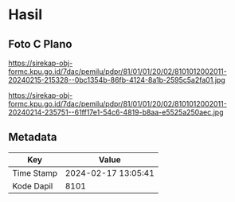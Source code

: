 # Hasil

## Foto C Plano

https://sirekap-obj-formc.kpu.go.id/7dac/pemilu/pdpr/81/01/01/20/02/8101012002011-20240215-215328--0bc1354b-86fb-4124-8a1b-2595c5a2fa01.jpg

https://sirekap-obj-formc.kpu.go.id/7dac/pemilu/pdpr/81/01/01/20/02/8101012002011-20240214-235751--61ff17e1-54c6-4819-b8aa-e5525a250aec.jpg


## Metadata

| Key        | Value               |
| ---------- | ------------------- |
| Time Stamp | 2024-02-17 13:05:41 |
| Kode Dapil | 8101                |



